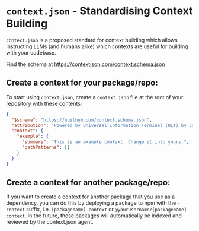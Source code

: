 # `context.json` - Standardising Context Building

`context.json` is a proposed standard for context building which allows instructing LLMs (and humans alike) which contexts are useful for building with your codebase.

Find the schema at https://contextjson.com/context.schema.json

## Create a context for your package/repo:

To start using `context.json`, create a `context.json` file at the root of your repository with these contents:

```json
{
  "$schema": "https://uuithub.com/context.schema.json",
  "attribution": "Powered by Universal Information Terminal (UIT) by Jan Wilmake - https://github.com/janwilmake/uit",
  "context": {
    "example": {
      "summary": "This is an example context. Change it into yours.",
      "pathPatterns": []
    }
  }
}
```

## Create a context for another package/repo:

If you want to create a context for another package that you use as a dependency, you can do this by deploying a package to npm with the `-context` suffix, i.e. `[packagename]-context` or `@yourusername/[packagename]-context`. In the future, these packages will automatically be indexed and reviewed by the context.json agent.
